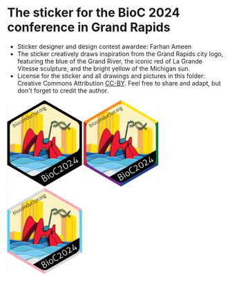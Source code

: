 # The sticker for the BioC 2024 conference in Grand Rapids

* Sticker designer and design contest awardee: Farhan Ameen
* The sticker creatively draws inspiration from the Grand Rapids city logo,
featuring the blue of the Grand River, the iconic red of La Grande Vitesse
sculpture, and the bright yellow of the Michigan sun.
* License for the sticker and all drawings and pictures in this folder:
Creative Commons Attribution
[CC-BY](https://creativecommons.org/licenses/by/2.0/). Feel free to share and
adapt, but don't forget to credit the author.

<img src="./Bioc2024.png" height="200"> <img src="./Bioc2024-a.png" height="200"> <img src="./Bioc2024-b.png" height="200">

